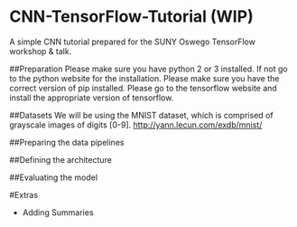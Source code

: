 # CNN-TensorFlow-Tutorial (WIP)
A simple CNN tutorial prepared for the SUNY Oswego TensorFlow workshop &amp; talk.

##Preparation
Please make sure you have python 2 or 3 installed. If not go to the python website for the installation.
Please make sure you have the correct version of pip installed.
Please go to the tensorflow website and install the appropriate version of tensorflow.

##Datasets
We will be using the MNIST dataset, which is comprised of grayscale images of digits [0-9].
http://yann.lecun.com/exdb/mnist/

##Preparing the data pipelines

##Defining the architecture

##Evaluating the model


#Extras
* Adding Summaries